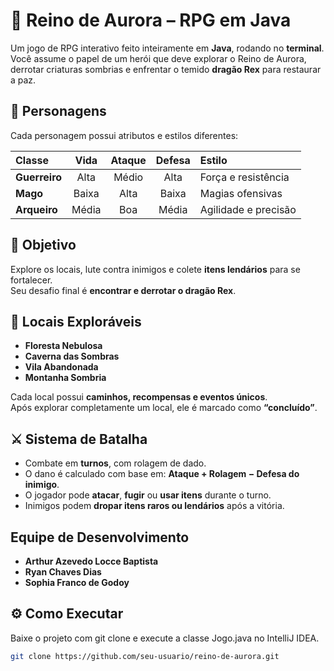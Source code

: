 # 🐉 Reino de Aurora – RPG em Java 

Um jogo de RPG interativo feito inteiramente em **Java**, rodando no **terminal**.  
Você assume o papel de um herói que deve explorar o Reino de Aurora, derrotar criaturas sombrias e enfrentar o temido **dragão Rex** para restaurar a paz.

## 🧙 Personagens 

Cada personagem possui atributos e estilos diferentes:

| Classe | Vida | Ataque | Defesa | Estilo |
|:--------|:------:|:--------:|:--------:|:---------------------------|
| **Guerreiro** | Alta | Médio | Alta | Força e resistência |
| **Mago** | Baixa | Alta | Baixa | Magias ofensivas |
| **Arqueiro** | Média | Boa | Média | Agilidade e precisão |

## 🎯 Objetivo

Explore os locais, lute contra inimigos e colete **itens lendários** para se fortalecer.  
Seu desafio final é **encontrar e derrotar o dragão Rex**.

## 🧭 Locais Exploráveis

- **Floresta Nebulosa**
- **Caverna das Sombras**  
- **Vila Abandonada**  
- **Montanha Sombria**  

Cada local possui **caminhos, recompensas e eventos únicos**.  
Após explorar completamente um local, ele é marcado como **“concluído”**.

## ⚔️ Sistema de Batalha

- Combate em **turnos**, com rolagem de dado.  
- O dano é calculado com base em: **Ataque + Rolagem − Defesa do inimigo**.  
- O jogador pode **atacar**, **fugir** ou **usar itens** durante o turno.  
- Inimigos podem **dropar itens raros ou lendários** após a vitória.

## Equipe de Desenvolvimento

- **Arthur Azevedo Locce Baptista**  
- **Ryan Chaves Dias**  
- **Sophia Franco de Godoy**

## ⚙️ Como Executar
Baixe o projeto com git clone e execute a classe Jogo.java no IntelliJ IDEA.

```bash
git clone https://github.com/seu-usuario/reino-de-aurora.git
